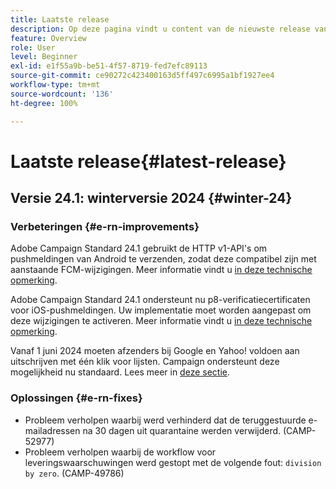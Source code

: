```yaml
---
title: Laatste release
description: Op deze pagina vindt u content van de nieuwste release van Campaign Standard
feature: Overview
role: User
level: Beginner
exl-id: e1f55a9b-be51-4f57-8719-fed7efc89113
source-git-commit: ce90272c423400163d5ff497c6995a1bf1927ee4
workflow-type: tm+mt
source-wordcount: '136'
ht-degree: 100%

---
```



# Laatste release{#latest-release}

<!--
![Control Panel](assets/do-not-localize/cp-icon.png) **New Control Panel release**. [Learn more](https://experienceleague.adobe.com/docs/control-panel/using/release-notes.html){target="_blank"}.-->

## Versie 24.1: winterversie 2024 {#winter-24}

### Verbeteringen {#e-rn-improvements}

Adobe Campaign Standard 24.1 gebruikt de HTTP v1-API&#39;s om pushmeldingen van Android te verzenden, zodat deze compatibel zijn met aanstaande FCM-wijzigingen. Meer informatie vindt u [in deze technische opmerking](../../administration/using/push-technote.md).

Adobe Campaign Standard 24.1 ondersteunt nu p8-verificatiecertificaten voor iOS-pushmeldingen. Uw implementatie moet worden aangepast om deze wijzigingen te activeren. Meer informatie vindt u [in deze technische opmerking](../../administration/using/push-technote.md).

Vanaf 1 juni 2024 moeten afzenders bij Google en Yahoo! voldoen aan uitschrijven met één klik voor lijsten. Campaign ondersteunt deze mogelijkheid nu standaard. Lees meer in [deze sectie](../../administration/using/configuring-email-channel.md#list-of-email-smtp-parameters).

### Oplossingen {#e-rn-fixes}

* Probleem verholpen waarbij werd verhinderd dat de teruggestuurde e-mailadressen na 30 dagen uit quarantaine werden verwijderd. (CAMP-52977)
* Probleem verholpen waarbij de workflow voor leveringswaarschuwingen werd gestopt met de volgende fout: `division by zero`. (CAMP-49786)

